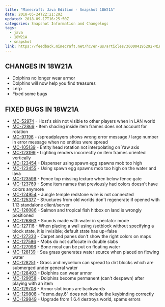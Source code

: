 ```yaml
---
title: "Minecraft: Java Edition - Snapshot 18W21A"
date: 2018-05-24T22:21:20Z
updated: 2018-09-17T16:25:50Z
categories: Snapshot Information and Changelogs
tags:
  - java
  - 18W21A
  - snapshot
link: https://feedback.minecraft.net/hc/en-us/articles/360004195292-Minecraft-Java-Edition-Snapshot-18W21A
---
```


## CHANGES IN 18W21A

- Dolphins no longer wear armor
- Dolphins will now help you find treasures
- Lerp
- Fixed some bugs  
    

## FIXED BUGS IN 18W21A

- [MC-52974](https://bugs.mojang.com/browse/MC-52974) - Host's skin not visible to other players when in LAN world
- [MC-72866](https://bugs.mojang.com/browse/MC-72866) - Item shading inside item frames does not account for rotation
- [MC-97196](https://bugs.mojang.com/browse/MC-97196) - /spreadplayers shows wrong error message / large number in error message when no entities were spread
- [MC-105139](https://bugs.mojang.com/browse/MC-105139) - Entity head rotation not interpolating on Yaw axis
- [MC-123199](https://bugs.mojang.com/browse/MC-123199) - Lighting renders incorrectly on item frames oriented vertically
- [MC-123454](https://bugs.mojang.com/browse/MC-123454) - Dispenser using spawn egg spawns mob too high
- [MC-123455](https://bugs.mojang.com/browse/MC-123455) - Using spawn egg spawns mob too high on the water and lava
- [MC-123598](https://bugs.mojang.com/browse/MC-123598) - Fence top missing texture when below fence gate
- [MC-123769](https://bugs.mojang.com/browse/MC-123769) - Some item names that previously had colors doesn't have colors anymore
- [MC-124954](https://bugs.mojang.com/browse/MC-124954) - Jungle temple redstone wire is not connected
- [MC-125377](https://bugs.mojang.com/browse/MC-125377) - Structures from old worlds don't regenerate if opened with 1.13 standalone client/server
- [MC-126086](https://bugs.mojang.com/browse/MC-126086) - Salmon and tropical fish hitbox on land is wrongly positioned
- [MC-126863](https://bugs.mojang.com/browse/MC-126863) - Sounds made with water in spectator mode
- [MC-127116](https://bugs.mojang.com/browse/MC-127116) - When placing a wall using /setblock without specifying a block state, it is invisible; default state has up=false
- [MC-127333](https://bugs.mojang.com/browse/MC-127333) - Carpet and panes don't show the right colors on maps
- [MC-127586](https://bugs.mojang.com/browse/MC-127586) - Mobs do not suffocate in double slabs
- [MC-127996](https://bugs.mojang.com/browse/MC-127996) - Bone meal can be put on floating water
- [MC-128139](https://bugs.mojang.com/browse/MC-128139) - Sea grass generates water source when placed on flowing water
- [MC-128251](https://bugs.mojang.com/browse/MC-128251) - Grass and mycelium can spread to dirt blocks which are submerged under general water
- [MC-128493](https://bugs.mojang.com/browse/MC-128493) - Dolphins can wear armor
- [MC-129058](https://bugs.mojang.com/browse/MC-129058) - Dolphins become permanent (can't despawn) after playing with an item
- [MC-129708](https://bugs.mojang.com/browse/MC-129708) - Armor slot icons are backwards
- [MC-129808](https://bugs.mojang.com/browse/MC-129808) - "demo.day.6" does not include the keybinding correctly
- [MC-129849](https://bugs.mojang.com/browse/MC-129849) - Upgrade from 1.6.4 destroys world, spams errors
